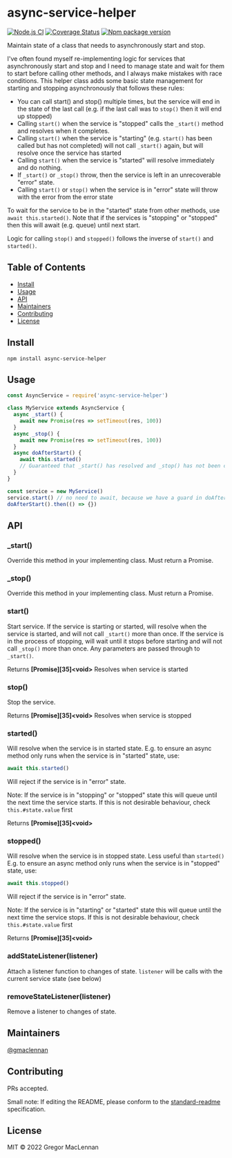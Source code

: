 # async-service-helper

[![Node.js CI](https://github.com/gmaclennan/async-service-helper/workflows/Node.js%20CI/badge.svg)](https://github.com/gmaclennan/async-service-helper/actions/workflows/node.js.yml)
[![Coverage Status](https://coveralls.io/repos/github/gmaclennan/async-service-helper/badge.svg)](https://coveralls.io/github/gmaclennan/async-service-helper)
[![Npm package version](https://img.shields.io/npm/v/async-service-helper)](https://npmjs.com/package/async-service-helper)


Maintain state of a class that needs to asynchronously start and stop.

I've often found myself re-implementing logic for services that asynchronously start and stop and I need to manage state and wait for them to start before calling other methods, and I always make mistakes with race conditions. This helper class adds some basic state management for starting and stopping asynchronously that follows these rules:

*   You can call start() and stop() multiple times, but the service will end in
    the state of the last call (e.g. if the last call was to `stop()` then it
    will end up stopped)
*   Calling `start()` when the service is "stopped" calls the `_start()` method
    and resolves when it completes.
*   Calling `start()` when the service is "starting" (e.g. `start()` has been
    called but has not completed) will not call `_start()` again, but will
    resolve once the service has started
*   Calling `start()` when the service is "started" will resolve immediately
    and do nothing.
*   If `_start()` or `_stop()` throw, then the service is left in an
    unrecoverable "error" state.
*   Calling `start()` or `stop()` when the service is in "error" state will
    throw with the error from the error state

To wait for the service to be in the "started" state from other methods, use
`await this.started()`. Note that if the services is "stopping" or "stopped"
then this will await (e.g. queue) until next start.

Logic for calling `stop()` and `stopped()` follows the inverse of `start()` and `started()`.

## Table of Contents

- [Install](#install)
- [Usage](#usage)
- [API](#api)
- [Maintainers](#maintainers)
- [Contributing](#contributing)
- [License](#license)

## Install

```
npm install async-service-helper
```

## Usage

```js
const AsyncService = require('async-service-helper')

class MyService extends AsyncService {
  async _start() {
    await new Promise(res => setTimeout(res, 100))
  }
  async _stop() {
    await new Promise(res => setTimeout(res, 100))
  }
  async doAfterStart() {
    await this.started()
    // Guaranteed that _start() has resolved and _stop() has not been called
  }
}

const service = new MyService()
service.start() // no need to await, because we have a guard in doAfterStart()
doAfterStart().then(() => {})
```

## API

### \_start()

Override this method in your implementing class. Must return a Promise.

### \_stop()

Override this method in your implementing class. Must return a Promise.

### start()

Start service. If the service is starting or started, will resolve when the
service is started, and will not call `_start()` more than once. If the
service is in the process of stopping, will wait until it stops before
starting and will not call `_stop()` more than once. Any parameters are passed through to `_start()`.

Returns **[Promise][35]\<void>** Resolves when service is started

### stop()

Stop the service.

Returns **[Promise][35]\<void>** Resolves when service is stopped

### started()

Will resolve when the service is in started state. E.g. to ensure an async
method only runs when the service is in "started" state, use:

```js
await this.started()
```

Will reject if the service is in "error" state.

Note: If the service is in "stopping" or "stopped" state this will queue
until the next time the service starts. If this is not desirable behaviour,
check `this.#state.value` first

Returns **[Promise][35]\<void>**

### stopped()

Will resolve when the service is in stopped state. Less useful than
`started()` E.g. to ensure an async method only runs when the service is in
"stopped" state, use:

```js
await this.stopped()
```

Will reject if the service is in "error" state.

Note: If the service is in "starting" or "started" state this will queue
until the next time the service stops. If this is not desirable behaviour,
check `this.#state.value` first

Returns **[Promise][35]\<void>**

### addStateListener(listener)

Attach a listener function to changes of state. `listener` will be calls with the current service state (see below)

### removeStateListener(listener)

Remove a listener to changes of state.

## Maintainers

[@gmaclennan](https://github.com/gmaclennan)

## Contributing

PRs accepted.

Small note: If editing the README, please conform to the [standard-readme](https://github.com/RichardLitt/standard-readme) specification.

## License

MIT © 2022 Gregor MacLennan
